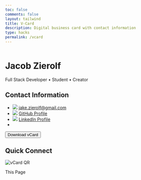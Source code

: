 ```yaml
---
toc: false
comments: false
layout: tailwind
title: V-Card
description: Digital business card with contact information
type: hacks
permalink: /vcard
---
```

<div class="min-h-screen bg-gradient-to-br from-blue-50 to-white flex flex-col items-center justify-center px-6 py-10 space-y-10">
  <!-- Profile Section -->
  <div class="flex flex-col items-center space-y-4">
    <img src="" alt="" class="w-36 h-36 rounded-xl shadow-lg object-cover" />
    <h1 class="text-2xl font-bold text-gray-800">Jacob Zierolf</h1>
    <p class="text-sm text-gray-600">Full Stack Developer • Student • Creator</p>
  </div>
  <!-- Cards Grid -->
  <div class="grid grid-cols-1 md:grid-cols-2 gap-8 w-full max-w-4xl">
    <!-- Contact Info Card -->
    <div class="bg-white border border-gray-200 rounded-2xl shadow-lg p-6 flex flex-col justify-between">
      <h2 class="text-xl font-semibold text-gray-800 mb-4">Contact Information</h2>
      <ul class="space-y-3 text-gray-700 text-sm">
        <li class="flex items-center gap-2">
          <img src="https://img.icons8.com/color/24/gmail.png" />
          <a href="mailto:wendaobao@gmail.com" class="hover:underline">jake.zierolf@gmail.com</a>
        </li>
        <li class="flex items-center gap-2">
          <img src="https://img.icons8.com/material-outlined/24/github.png" />
          <a href="https://github.com/jacobcancode" target="_blank" class="hover:underline">GitHub Profile</a>
        </li>
        <li class="flex items-center gap-2">
          <img src="https://img.icons8.com/color/24/linkedin.png" />
          <a href="linkedin.com/in/jacobzierolf" target="_blank" class="hover:underline">LinkedIn Profile</a>
        </li>
        <li class="flex items-center gap-2">
        </li>
      </ul>
      <div class="pt-6 text-center">
        <button onclick="downloadVCard()" class="bg-blue-600 hover:bg-blue-700 text-white text-sm font-semibold py-2 px-4 rounded-md shadow hover:shadow-lg transition-transform transform hover:scale-105">
         Download vCard
        </button>
      </div>
    </div>
    <!-- QR Code Card -->
    <div class="bg-white border border-gray-200 rounded-2xl shadow-lg p-6 flex flex-col items-center justify-center space-y-6">
      <h2 class="text-xl font-semibold text-gray-800">Quick Connect</h2>
      <div class="text-center">
        <img src="" alt="vCard QR" class="rounded-lg shadow border border-gray-200" />
        <p class="text-sm text-gray-600 mt-2">This Page</p>
      </div>
    </div>
  </div>
</div>
<script>
function downloadVCard() {
BEGIN:VCARD
VERSION:3.0
FN:Jacob Zierolf
EMAIL:jake.zierolf@gmail.com
URL:https://github.com/jacobcancode
NOTE:Connect with me on LinkedIn and GitHub!
END:VCARD;
 const blob = new Blob([vCardData], { type: 'text/vcard' });
  const url = URL.createObjectURL(blob);
  const a = document.createElement('a');
  a.href = url;
  a.download = '';
  document.body.appendChild(a);
  a.click();
  document.body.removeChild(a);
  URL.revokeObjectURL(url);
}
</script>
